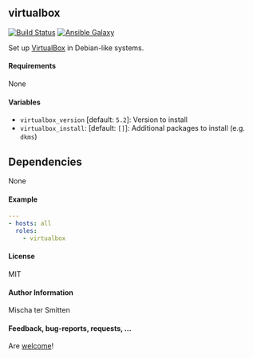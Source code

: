 ## virtualbox

[![Build Status](https://travis-ci.org/Oefenweb/ansible-virtualbox.svg?branch=master)](https://travis-ci.org/Oefenweb/ansible-virtualbox) [![Ansible Galaxy](http://img.shields.io/badge/ansible--galaxy-virtualbox-blue.svg)](https://galaxy.ansible.com/tersmitten/virtualbox/)

Set up [VirtualBox](https://www.virtualbox.org/) in Debian-like systems.

#### Requirements

None

#### Variables

* `virtualbox_version` [default: `5.2`]: Version to install
* `virtualbox_install`: [default: `[]`]: Additional packages to install (e.g. `dkms`)

## Dependencies

None

#### Example

```yaml
---
- hosts: all
  roles:
    - virtualbox
```

#### License

MIT

#### Author Information

Mischa ter Smitten

#### Feedback, bug-reports, requests, ...

Are [welcome](https://github.com/Oefenweb/ansible-virtualbox/issues)!
